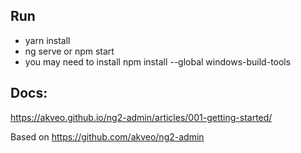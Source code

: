 ## Run
- yarn install
- ng serve or npm start
- you may need to install npm install --global windows-build-tools

## Docs:
https://akveo.github.io/ng2-admin/articles/001-getting-started/

Based on https://github.com/akveo/ng2-admin
